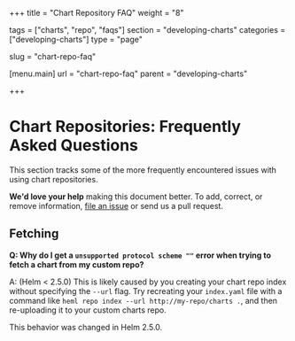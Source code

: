 +++
title = "Chart Repository FAQ"
weight = "8"

tags = ["charts", "repo", "faqs"]
section = "developing-charts"
categories = ["developing-charts"]
type = "page"

slug = "chart-repo-faq"

[menu.main]
  url = "chart-repo-faq"
  parent = "developing-charts"

+++

# Chart Repositories: Frequently Asked Questions

This section tracks some of the more frequently encountered issues with using chart repositories.

**We'd love your help** making this document better. To add, correct, or remove
information, [file an issue](https://github.com/kubernetes/helm/issues) or
send us a pull request.

## Fetching

**Q: Why do I get a `unsupported protocol scheme ""` error when trying to fetch a chart from my custom repo?**

A: (Helm < 2.5.0) This is likely caused by you creating your chart repo index without specifying the `--url` flag.
Try recreating your `index.yaml` file with a command like `heml repo index --url http://my-repo/charts .`,
and then re-uploading it to your custom charts repo.

This behavior was changed in Helm 2.5.0.

